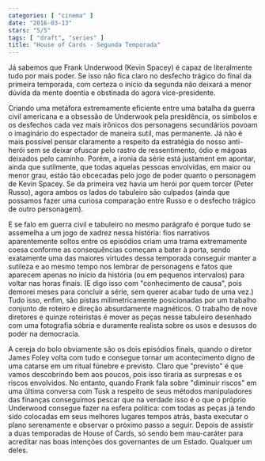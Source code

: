 ```yaml
---
categories: [ "cinema" ]
date: "2016-03-13"
stars: "5/5"
tags: [ "draft", "series" ]
title: "House of Cards - Segunda Temporada"
---
```

Já sabemos que Frank Underwood (Kevin Spacey) é capaz de literalmente
tudo por mais poder. Se isso não fica claro no desfecho trágico do final
da primeira temporada, com certeza o início da segunda não deixará
a menor dúvida da mente doentia e obstinada do agora vice-presidente.

Criando uma metáfora extremamente eficiente entre uma batalha da guerra
civil americana e a obsessão de Underwook pela presidência, os símbolos
e os desfechos cada vez mais irônicos dos personagens secundários
povoam o imaginário do espectador de maneira sutil, mas permanente. Já
não é mais possível pensar claramente a respeito da estratégia do
nosso anti-herói sem se deixar ofuscar pelo rastro de ressentimento,
ódio e mágoas deixados pelo caminho. Porém, a ironia da série está
justament em apontar, ainda que sutilmente, que todas aquelas pessoas
envolvidas, em maior ou menor grau, estão tão obcecadas pelo jogo de
poder quanto o personagem de Kevin Spacey. Se da primeira vez havia um
herói por quem torcer (Peter Russo), agora ambos os lados do tabuleiro
são culpados (ainda que possamos fazer uma curiosa comparação entre
Russo e o desfecho trágico de outro personagem).

E se falo em guerra civil e tabuleiro no mesmo parágrafo é porque
tudo se assemelha a um jogo de xadrez nessa história: fios narrativos
aparentemente soltos entre os episódios criam uma trama extremamente
coesa conforme as consequências começam a bater à porta, sendo
exatamente uma das maiores virtudes dessa temporada conseguir manter a
sutileza e ao mesmo tempo nos lembrar de personagens e fatos que aparecem
apenas no início da história (ou em pequenos intervalos) para voltar
nas horas finais. (E digo isso com "conhecimento de causa", pois demorei
meses para concluir a série, sem querer acabar tudo de uma vez.) Tudo
isso, enfim, são pistas milimetricamente posicionadas por um trabalho
conjunto de roteiro e direção absurdamente magnéticos. O trabalho de
nove diretores e quinze roteiristas é mover as peças nesse tabuleiro
desenhado com uma fotografia sóbria e duramente realista sobre os usos
e desusos do poder na democracia.

A cereja do bolo obviamente são os dois episódios finais, quando o
diretor James Foley volta com tudo e consegue tornar um acontecimento
digno de uma catarse em um ritual fúnebre e previsto. Claro que
"previsto" é que vamos descobrindo bem aos poucos, pois isso tiraria as
surpresas e os riscos envolvidos. No entanto, quando Frank fala sobre
"diminuir riscos" em uma última conversa com Tusk a respeito de seus
métodos manipuladores das finanças conseguimos pescar que na verdade
isso é o que o próprio Underwood consegue fazer na esfera política:
com todas as peças já tendo sido colocadas em seus melhores lugares
tempos atrás, basta executar o plano serenamente e observar o próximo
passo a seguir. Depois de assistir a duas temporadas de House of Cards,
só sendo bem mau-caráter para acreditar nas boas intenções dos
governantes de um Estado. Qualquer um deles.
